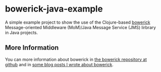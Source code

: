 # bowerick-java-example

A simple example project to show the use of the Clojure-based [bowerick](https://github.com/ruedigergad/bowerick) Message-oriented Middleware (MoM)/Java Message Service (JMS) lirbrary in Java projects.

## More Information

You can more information about bowerick in [the bowerick repository at github](https://github.com/ruedigergad/bowerick) and in [some blog posts I wrote about bowerick](https://ruedigergad.com/category/libs/bowerick/).

